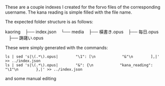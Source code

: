 
These are a couple indexes I created for the forvo files of the corresponding username.
The kana reading is simple filled with the file name.

The expected folder structure is as follows:

kaoring
   ├── index.json
   └── media
       ├── 橫書き.opus
       ├── 每日.opus
       ├── 踌躇い.opus


These were simply generated with the commands:
```
ls | sed 's|\(.*\).opus|        "\1": [\n            "&"\n        ],|' >> ../index.json
ls | sed 's|\(.*\).opus|        "&": {\n            "kana_reading": "\1"\n        },|' >> ../index.json
```
and some manual editing
